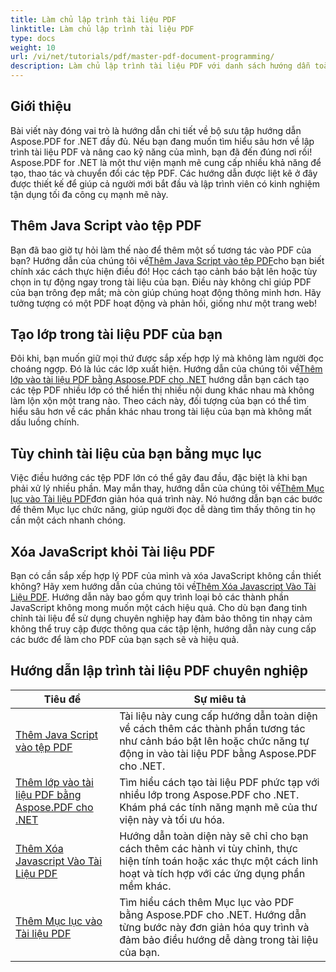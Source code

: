 ```yaml
---
title: Làm chủ lập trình tài liệu PDF
linktitle: Làm chủ lập trình tài liệu PDF
type: docs
weight: 10
url: /vi/net/tutorials/pdf/master-pdf-document-programming/
description: Làm chủ lập trình tài liệu PDF với danh sách hướng dẫn toàn diện về Aspose.PDF cho .NET này để nâng cao kỹ năng xử lý PDF của bạn.
---
```

## Giới thiệu

Bài viết này đóng vai trò là hướng dẫn chi tiết về bộ sưu tập hướng dẫn Aspose.PDF for .NET đầy đủ. Nếu bạn đang muốn tìm hiểu sâu hơn về lập trình tài liệu PDF và nâng cao kỹ năng của mình, bạn đã đến đúng nơi rồi! Aspose.PDF for .NET là một thư viện mạnh mẽ cung cấp nhiều khả năng để tạo, thao tác và chuyển đổi các tệp PDF. Các hướng dẫn được liệt kê ở đây được thiết kế để giúp cả người mới bắt đầu và lập trình viên có kinh nghiệm tận dụng tối đa công cụ mạnh mẽ này.

## Thêm Java Script vào tệp PDF
 Bạn đã bao giờ tự hỏi làm thế nào để thêm một số tương tác vào PDF của bạn? Hướng dẫn của chúng tôi về[Thêm Java Script vào tệp PDF](./adding-java-script-to-pdf/)cho bạn biết chính xác cách thực hiện điều đó! Học cách tạo cảnh báo bật lên hoặc tùy chọn in tự động ngay trong tài liệu của bạn. Điều này không chỉ giúp PDF của bạn trông đẹp mắt; mà còn giúp chúng hoạt động thông minh hơn. Hãy tưởng tượng có một PDF hoạt động và phản hồi, giống như một trang web!

## Tạo lớp trong tài liệu PDF của bạn
 Đôi khi, bạn muốn giữ mọi thứ được sắp xếp hợp lý mà không làm người đọc choáng ngợp. Đó là lúc các lớp xuất hiện. Hướng dẫn của chúng tôi về[Thêm lớp vào tài liệu PDF bằng Aspose.PDF cho .NET](./adding-layers-to-pdf/) hướng dẫn bạn cách tạo các tệp PDF nhiều lớp có thể hiển thị nhiều nội dung khác nhau mà không làm lộn xộn một trang nào. Theo cách này, đối tượng của bạn có thể tìm hiểu sâu hơn về các phần khác nhau trong tài liệu của bạn mà không mất dấu luồng chính.

## Tùy chỉnh tài liệu của bạn bằng mục lục
 Việc điều hướng các tệp PDF lớn có thể gây đau đầu, đặc biệt là khi bạn phải xử lý nhiều phần. May mắn thay, hướng dẫn của chúng tôi về[Thêm Mục lục vào Tài liệu PDF](./adding-toc-to-pdf/)đơn giản hóa quá trình này. Nó hướng dẫn bạn các bước để thêm Mục lục chức năng, giúp người đọc dễ dàng tìm thấy thông tin họ cần một cách nhanh chóng.

## Xóa JavaScript khỏi Tài liệu PDF
 Bạn có cần sắp xếp hợp lý PDF của mình và xóa JavaScript không cần thiết không? Hãy xem hướng dẫn của chúng tôi về[Thêm Xóa Javascript Vào Tài Liệu PDF](./adding-remove-java-script-to-doc/). Hướng dẫn này bao gồm quy trình loại bỏ các thành phần JavaScript không mong muốn một cách hiệu quả. Cho dù bạn đang tinh chỉnh tài liệu để sử dụng chuyên nghiệp hay đảm bảo thông tin nhạy cảm không thể truy cập được thông qua các tập lệnh, hướng dẫn này cung cấp các bước để làm cho PDF của bạn sạch sẽ và hiệu quả.

## Hướng dẫn lập trình tài liệu PDF chuyên nghiệp
| Tiêu đề | Sự miêu tả |
| --- | --- | 
| [Thêm Java Script vào tệp PDF](./adding-java-script-to-pdf/) | Tài liệu này cung cấp hướng dẫn toàn diện về cách thêm các thành phần tương tác như cảnh báo bật lên hoặc chức năng tự động in vào tài liệu PDF bằng Aspose.PDF cho .NET. |  
| [Thêm lớp vào tài liệu PDF bằng Aspose.PDF cho .NET](./adding-layers-to-pdf/) | Tìm hiểu cách tạo tài liệu PDF phức tạp với nhiều lớp trong Aspose.PDF cho .NET. Khám phá các tính năng mạnh mẽ của thư viện này và tối ưu hóa. |  
| [Thêm Xóa Javascript Vào Tài Liệu PDF](./adding-remove-java-script-to-doc/) | Hướng dẫn toàn diện này sẽ chỉ cho bạn cách thêm các hành vi tùy chỉnh, thực hiện tính toán hoặc xác thực một cách linh hoạt và tích hợp với các ứng dụng phần mềm khác. |  
| [Thêm Mục lục vào Tài liệu PDF](./adding-toc-to-pdf/) | Tìm hiểu cách thêm Mục lục vào PDF bằng Aspose.PDF cho .NET. Hướng dẫn từng bước này đơn giản hóa quy trình và đảm bảo điều hướng dễ dàng trong tài liệu của bạn. |  